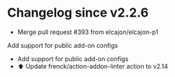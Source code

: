 # Changelog since v2.2.6
- Merge pull request #393 from elcajon/elcajon-p1

Add support for public add-on configs 
- Add support for public add-on configs 
- ⬆️ Update frenck/action-addon-linter action to v2.14 
